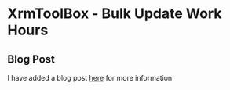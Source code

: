 # XrmToolBox - Bulk Update Work Hours

## Blog Post
I have added a blog post [here](https://www.daymandynamics.com/bulk-update-work-hours-xrmtoolbox-plugin/) for more information
